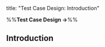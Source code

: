 <frontmatter>
title: "Test Case Design: Introduction"
</frontmatter>

<link rel="stylesheet" href="{{baseUrl}}/css/textbook.css">

<div class="website-content" id="all">

%%**Test Case Design →**%%

<div id="title">

## Introduction
</div>
<div id="main">

<include src="what/embed.md" boilerplate  />
<include src="positiveVsNegative/embed.md" boilerplate  />
<include src="blackVsGlass/embed.md" boilerplate  />

</div>

</div>
